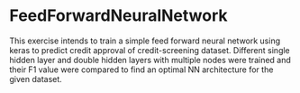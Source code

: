 # FeedForwardNeuralNetwork
This exercise intends to train a simple feed forward neural network using keras to predict credit approval of credit-screening dataset. Different single hidden layer and double hidden layers with multiple nodes were trained and their F1 value were compared to find an optimal NN architecture for the given dataset.
